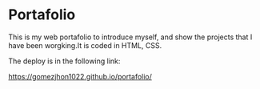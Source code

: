 # Portafolio

This is my web portafolio to introduce myself, and show the projects that I have been worgking.It is coded in HTML, CSS.

The deploy is in the following link:

https://gomezjhon1022.github.io/portafolio/